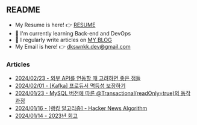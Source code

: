 
## README

- My Resume is here! 👉 [RESUME](https://www.linkedin.com/in/dkswnkk/)
- 🌱 I'm currently learning Back-end and DevOps
- 📝 I regularly write articles on [MY BLOG](https://dkswnkk.tistory.com/)
- My Email is here! 👉  dkswnkk.dev@gmail.com

### Articles

- [2024/02/23 - 외부 API를 연동할 때 고려하면 좋은 점들](https://dkswnkk.tistory.com/742) <br/>
- [2024/02/01 - [Kafka] 프로듀서 멱등성 보장하기](https://dkswnkk.tistory.com/741) <br/>
- [2024/01/23 - MySQL 버전에 따른 @Transactional(readOnly=true)의 동작 과정](https://dkswnkk.tistory.com/740) <br/>
- [2024/01/16 - [랭킹 알고리즘] - Hacker News Algorithm](https://dkswnkk.tistory.com/738) <br/>
- [2024/01/14 - 2023년 회고](https://dkswnkk.tistory.com/737) <br/>
